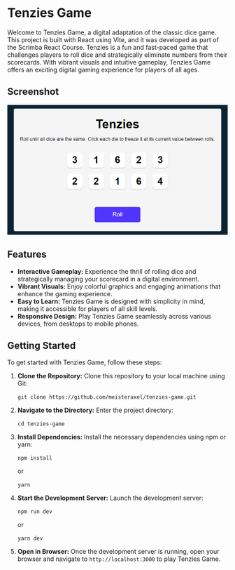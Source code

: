 # Tenzies Game

Welcome to Tenzies Game, a digital adaptation of the classic dice game. This project is built with React using Vite, and it was developed as part of the Scrimba React Course. Tenzies is a fun and fast-paced game that challenges players to roll dice and strategically eliminate numbers from their scorecards. With vibrant visuals and intuitive gameplay, Tenzies Game offers an exciting digital gaming experience for players of all ages.

## Screenshot

![Tenzies Game Screenshot](https://github.com/meisteraxel/tenzie/blob/main/src/assets/app-screenshot.PNG)

## Features

- **Interactive Gameplay:** Experience the thrill of rolling dice and strategically managing your scorecard in a digital environment.
- **Vibrant Visuals:** Enjoy colorful graphics and engaging animations that enhance the gaming experience.
- **Easy to Learn:** Tenzies Game is designed with simplicity in mind, making it accessible for players of all skill levels.
- **Responsive Design:** Play Tenzies Game seamlessly across various devices, from desktops to mobile phones.

## Getting Started

To get started with Tenzies Game, follow these steps:

1. **Clone the Repository:** Clone this repository to your local machine using Git:

   ```
   git clone https://github.com/meisteraxel/tenzies-game.git
   ```

2. **Navigate to the Directory:** Enter the project directory:

   ```
   cd tenzies-game
   ```

3. **Install Dependencies:** Install the necessary dependencies using npm or yarn:

   ```
   npm install
   ```

   or

   ```
   yarn
   ```

4. **Start the Development Server:** Launch the development server:

   ```
   npm run dev
   ```

   or

   ```
   yarn dev
   ```

5. **Open in Browser:** Once the development server is running, open your browser and navigate to `http://localhost:3000` to play Tenzies Game.

